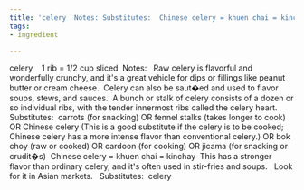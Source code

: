 ```yaml
---
title: 'celery  Notes: Substitutes:  Chinese celery = khuen chai = kinchay  Substitutes:'
tags:
- ingredient

---
```

celery    1 rib = 1/2 cup sliced  Notes:   Raw celery is flavorful and wonderfully crunchy, and it's a great vehicle for dips or fillings like peanut butter or cream cheese.  Celery can also be saut�ed and used to flavor soups, stews, and sauces.  A bunch or stalk of celery consists of a dozen or so individual ribs, with the tender innermost ribs called the celery heart.    Substitutes:  carrots (for snacking) OR fennel stalks (takes longer to cook) OR Chinese celery (This is a good substitute if the celery is to be cooked; Chinese celery has a more intense flavor than conventional celery.) OR bok choy (raw or cooked) OR cardoon (for cooking) OR jicama (for snacking or crudit�s)  Chinese celery = khuen chai = kinchay   This has a stronger flavor than ordinary celery, and it's often used in stir-fries and soups.   Look for it in Asian markets.   Substitutes:  celery
